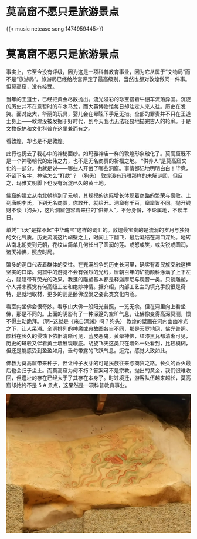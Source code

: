 # 莫高窟不愿只是旅游景点


{{< music netease song 1474959445>}} 
# 莫高窟不愿只是旅游景点

事实上，它至今没有评级，因为这是一项科普教育事业，因为它从属于“文物局”而不是“旅游局”。旅游局已经给故宫评定了最高级别，当然也想对敦煌做同一件事。但莫高窟，没有接受。 

当年的王道士，已经把黄金尽数抛出。流光溢彩的珍宝搭着牛棚车流落异国。沉淀的历史并不在意暂时的车水马龙，而大英博物馆每日却注定人来人往。历史在发笑。面对庞大，华丽的玩具，婴儿会在晕眩下手足无措。全部的罪责并不只在王道士身上——敦煌没被发掘于好时代，到今天我也无法轻易地描完古人的轮廓。于是文物保护和文化科普在这里兼而有之。

 看敦煌，却也是不是敦煌。 

此行也抚去了我心中的神秘面纱。如玛雅神庙一样的敦煌形象融化了。莫高窟既不是一个神秘朝代的宏伟之力，也不是无名商贾的祈福之地。 “供养人”是莫高窟文化的一部分。也就是说——哪些人开凿了哪些洞窟。事情都记地明明白白！毕竟，不留下名字，神佛怎么“打款”？ （狗头） 敦煌没有玛雅那样的未解谜团，但反之，玛雅文明脚下也没有沉淀已久的黄土地。

 佛窟的建立从南北朝排到了元朝，其规模的边际增长体现着商路的繁荣与衰败。上到唐朝李氏，下到无名商贾，你敢开，就给开。洞窟有千百，窟窟皆不同。抛开钱财不谈（狗头），这片洞窟包容着来往的“供养人”，不分身份，不论属地，不谈年日。

 单凭“飞天”是撑不起“中华瑰宝”这样的词汇的。敦煌最宝贵的是流淌的岁月与独特的文化气质。历史流淌这片峭壁之上，时间上下翻飞，最后凝结在洞口深处。地砖从南北朝变到元朝，花纹从简单几何长出了圆润的莲。或怒或笑，或尖锐或圆润，诸天神佛，照应时局。 

繁多的洞口代表着群体的交往。在充满战争的历史长河里，确实有着民族交融这样坚实的口岸。洞窟中的游览不会有强烈的光线，唐朝百年的矿物颜料涂满了上下左右，隐隐带有荧光的效果。我逛的雕塑基本都是释迦摩尼与观音一类。只谈雕塑，个人并未察觉有何高级工艺和绝妙神情。据介绍，内部工艺主的填充手段很是奇特，是就地取材，更多的则是卧佛涅槃之姿此类文化内涵。 

看室内坐佛会很奇妙。看乐山大佛一般阳光普照，一览无余。但在洞里向上看坐佛，那是不同的。上面的阴影有了一种深邃的空旷气息，让佛像变得高深莫测，恨不得主动跪拜。（啊~这就是《来自深渊》吗？狗头） 敦煌的壁画在洞内幽幽冷光之下，让人呆滞。全洞排列的神魔或典故图各自不同，那是天罗地网，佛光普照。颜料在长久的侵蚀下依旧清晰可见，蓝皮恶鬼，黄晕神佛，红漆黑瓦都清晰可见，历史的斑驳又伴着黄土墙展现眼底。胡旋飞天这类只在墙外一处看到，比较模糊，但还是能感受到盈盈如月，垂勾带露的飞跃气息。逛完，感觉大致如此。

 佛教为莫高窟带来种子，但让种子发芽的可是民族往来与商贸之路。长久的香火最后也会归于尘土。而莫高窟为何不朽？答案可不是宗教。抛出的黄金，我们很难收回，但遗址的存在已经大于了其存在本身了。时过境迁，游客队伍越来越长，莫高窟却始终不是 5 A 景点，这果然是一项科普教育事业。

![飞天壁画](/img/莫高窟不愿只是旅游景点.zh-cn-20240523110151672.webp)

